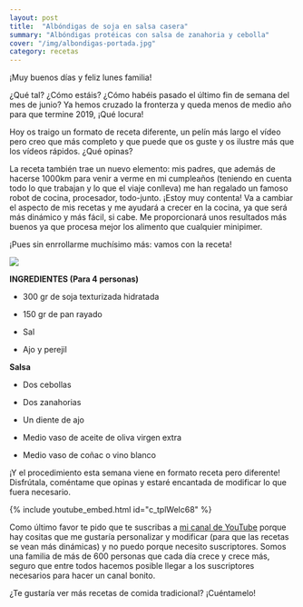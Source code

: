 ```yaml
---
layout: post
title:  "Albóndigas de soja en salsa casera"
summary: "Albóndigas protéicas con salsa de zanahoria y cebolla"
cover: "/img/albondigas-portada.jpg"
category: recetas
---
```



¡Muy buenos días y feliz lunes familia!


¿Qué tal? ¿Cómo estáis? ¿Cómo habéis pasado el último fin de semana del mes de junio? Ya hemos cruzado la fronterza y queda menos de medio año para que termine 2019, ¡Qué locura!


Hoy os traigo un formato de receta diferente, un pelín más largo el vídeo pero creo que más completo y que puede que os guste y os ilustre más que los vídeos rápidos. ¿Qué opinas? 


La receta también trae un nuevo elemento: mis padres, que además de hacerse 1000km para venir a verme en mi cumpleaños (teniendo en cuenta todo lo que trabajan y lo que el viaje conlleva) me han regalado un famoso robot de cocina, procesador, todo-junto. ¡Estoy muy contenta! Va a cambiar el aspecto de mis recetas y me ayudará a crecer en la cocina, ya que será más dinámico y más fácil, si cabe. Me proporcionará unos resultados más buenos ya que procesa mejor los alimento que cualquier minipimer. 


¡Pues sin enrrollarme muchísimo más: vamos con la receta!



![](/img/albondigas-salsa.JPG)




**INGREDIENTES (Para 4 personas)**


- 300 gr de soja texturizada hidratada


- 150 gr de pan rayado 


- Sal


- Ajo y perejil


**Salsa**



- Dos cebollas


- Dos zanahorias


- Un diente de ajo


- Medio vaso de aceite de oliva virgen extra


- Medio vaso de coñac o vino blanco



¡Y el procedimiento esta semana viene en formato receta pero diferente! Disfrútala, coméntame que opinas y estaré encantada de modificar lo que fuera necesario.






{% include youtube_embed.html id="c_tplWelc68" %}






Como último favor te pido que te suscribas a [mi canal de YouTube](https://www.youtube.com/channel/UCpwpKnkPezvXFnVyzCWadIQ?view_as=subscriber) porque hay cositas que me gustaría personalizar y modificar (para que las recetas se vean más dinámicas) y no puedo porque necesito suscriptores. Somos una familia de más de 600 personas que cada día crece y crece más, seguro que entre todos hacemos posible llegar a los suscriptores necesarios para hacer un canal bonito.





¿Te gustaría ver más recetas de comida tradicional? ¡Cuéntamelo!






